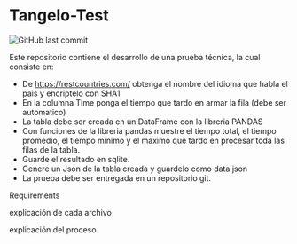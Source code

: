 # Tangelo-Test

![GitHub last commit](https://img.shields.io/github/last-commit/lbetancourthc/Tangelo-Test?style=flat)

Este repositorio contiene el desarrollo de una prueba técnica, la cual consiste en:

* De https://restcountries.com/ obtenga el nombre del idioma que habla el pais y encriptelo con SHA1
* En la columna Time ponga el tiempo que tardo en armar la fila (debe ser automatico)
* La tabla debe ser creada en un DataFrame con la libreria PANDAS
* Con funciones de la libreria pandas muestre el tiempo total, el tiempo promedio, el tiempo minimo y el maximo que tardo en procesar toda las filas de la tabla.
* Guarde el resultado en sqlite.
* Genere un Json de la tabla creada y guardelo como data.json
* La prueba debe ser entregada en un repositorio git.

Requirements

explicación de cada archivo

explicación del proceso

